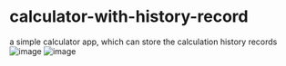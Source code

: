 # calculator-with-history-record
a simple calculator app, which can store the calculation history records
![image](https://github.com/YangGao1991/calculator-with-history-record/blob/master/Calculator/Calculator/calculator.png)
![image](https://github.com/YangGao1991/calculator-with-history-record/blob/master/Calculator/Calculator/historyView.png)
